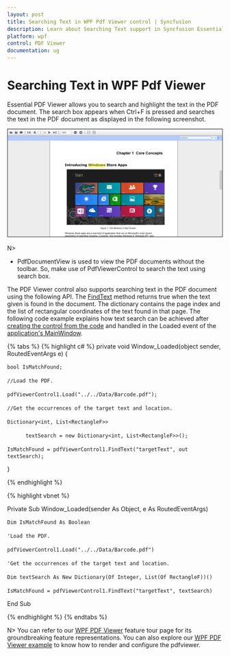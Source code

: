 ```yaml
---
layout: post
title: Searching Text in WPF Pdf Viewer control | Syncfusion
description: Learn about Searching Text support in Syncfusion Essential Studio WPF Pdf Viewer control, its elements and more.
platform: wpf
control: PDF Viewer
documentation: ug
---
```


# Searching Text in WPF Pdf Viewer

Essential PDF Viewer allows you to search and highlight the text in the PDF document. The search box appears when Ctrl+F is pressed and searches the text in the PDF document as displayed in the following screenshot.

![WPF PDF Viewer Concept and Features](Concept-and-Features_images/wpf-pdf-viewer-concept-and-features.png)

N>
* PdfDocumentView is used to view the PDF documents without the toolbar. So, make use of PdfViewerControl to search the text using search box.

The PDF Viewer control also supports searching text in the PDF document using the following API. The [FindText](https://help.syncfusion.com/cr/wpf/Syncfusion.Windows.PdfViewer.PdfViewerControl.html#Syncfusion_Windows_PdfViewer_PdfViewerControl_FindText_System_String_System_Collections_Generic_Dictionary_System_Int32_System_Collections_Generic_List_System_Drawing_RectangleF____) method returns true when the text given is found in the document. The dictionary contains the page index and the list of rectangular coordinates of the text found in that page. The following code example explains how text search can be achieved after [creating the control from the code](https://help.syncfusion.com/wpf/pdf-viewer/getting-started#creating-pdfviewercontrol-from-code) and handled in the Loaded event of the [application's MainWindow](https://docs.microsoft.com/en-us/dotnet/api/system.windows.application.mainwindow?view=netframework-4.8).

{% tabs %}
{% highlight c# %}
private void Window_Loaded(object sender, RoutedEventArgs e)
{

	bool IsMatchFound;

	//Load the PDF.

	pdfViewerControl1.Load("../../Data/Barcode.pdf");

	//Get the occurrences of the target text and location.

	Dictionary<int, List<RectangleF>> 

          textSearch = new Dictionary<int, List<RectangleF>>();

	IsMatchFound = pdfViewerControl1.FindText("targetText", out textSearch);

}

{% endhighlight %}

{% highlight vbnet %}

Private Sub Window_Loaded(sender As Object, e As RoutedEventArgs)

	Dim IsMatchFound As Boolean

	'Load the PDF.

	pdfViewerControl1.Load("../../Data/Barcode.pdf")

	'Get the occurrences of the target text and location.

	Dim textSearch As New Dictionary(Of Integer, List(Of RectangleF))()

	IsMatchFound = pdfViewerControl1.FindText("targetText", textSearch)

End Sub

{% endhighlight %}
{% endtabs %}


N> You can refer to our [WPF PDF Viewer](https://www.syncfusion.com/wpf-controls/pdf-viewer) feature tour page for its groundbreaking feature representations. You can also explore our [WPF PDF Viewer example](https://github.com/syncfusion/wpf-demos) to know how to render and configure the pdfviewer.